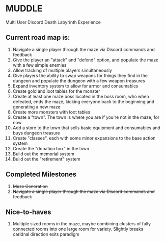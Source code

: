 # MUDDLE
Multi User Discord Death Labyrinth Experience

## Current road map is:
1. Navigate a single player through the maze via Discord commands and feedback
1. Give the player an "attack" and "defend" option, and populate the maze with a few simple enemies
1. Allow tracking of multiple players simultaneously
1. Give players the ability to swap weapons for things they find in the dungeon and populate the dungeon with a few weapon treasures
1. Expand inventory system to allow for armor and consumables
1. Create gold and loot tables for the monster
1. Create at least one maze boss located in the boss room, who when defeated, ends the maze, kicking everyone back to the beginning and generating a new maze
1. Create more monsters with loot tables
1. Create a "town". The town is where you are if you're not in the maze, for now
1. Add a store to the town that sells basic equipment and consumables and buys dungeon treasure
1. Create "classes", each with some minor expansions to the base action system 
1. Create the "donation box" in the town
1. Build out the memorial system
1. Build out the "retirement" system

## Completed Milestones
1. ~~Maze Generation~~
1. ~~Navigate a single player through the maze via Discord commands and feedback~~

## Nice-to-haves
1. Multiple sized rooms in the maze, maybe combining clusters of fully connected rooms into one large room for variety. Slightly breaks caridnal direction exits paradigm
